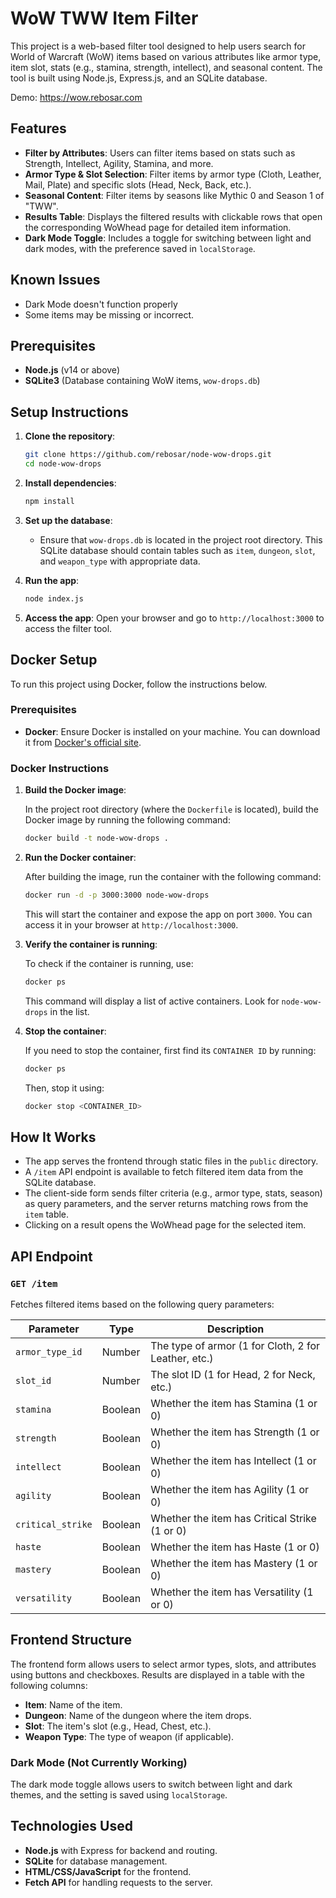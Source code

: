 # WoW TWW Item Filter

This project is a web-based filter tool designed to help users search for World of Warcraft (WoW) items based on various attributes like armor type, item slot, stats (e.g., stamina, strength, intellect), and seasonal content. The tool is built using Node.js, Express.js, and an SQLite database.

Demo: https://wow.rebosar.com

## Features
- **Filter by Attributes**: Users can filter items based on stats such as Strength, Intellect, Agility, Stamina, and more.
- **Armor Type & Slot Selection**: Filter items by armor type (Cloth, Leather, Mail, Plate) and specific slots (Head, Neck, Back, etc.).
- **Seasonal Content**: Filter items by seasons like Mythic 0 and Season 1 of "TWW".
- **Results Table**: Displays the filtered results with clickable rows that open the corresponding WoWhead page for detailed item information.
- **Dark Mode Toggle**: Includes a toggle for switching between light and dark modes, with the preference saved in `localStorage`.

## Known Issues
- Dark Mode doesn't function properly
- Some items may be missing or incorrect.


## Prerequisites
- **Node.js** (v14 or above)
- **SQLite3** (Database containing WoW items, `wow-drops.db`)

## Setup Instructions

1. **Clone the repository**:
    ```bash
    git clone https://github.com/rebosar/node-wow-drops.git
    cd node-wow-drops
    ```

2. **Install dependencies**:
    ```bash
    npm install
    ```

3. **Set up the database**:
    - Ensure that `wow-drops.db` is located in the project root directory. This SQLite database should contain tables such as `item`, `dungeon`, `slot`, and `weapon_type` with appropriate data.

4. **Run the app**:
    ```bash
    node index.js
    ```

5. **Access the app**:
    Open your browser and go to `http://localhost:3000` to access the filter tool.

## Docker Setup

To run this project using Docker, follow the instructions below.

### Prerequisites

- **Docker**: Ensure Docker is installed on your machine. You can download it from [Docker's official site](https://www.docker.com/get-started).

### Docker Instructions

1. **Build the Docker image**:

    In the project root directory (where the `Dockerfile` is located), build the Docker image by running the following command:
    ```bash
    docker build -t node-wow-drops .
    ```

2. **Run the Docker container**:

    After building the image, run the container with the following command:
    ```bash
    docker run -d -p 3000:3000 node-wow-drops
    ```

    This will start the container and expose the app on port `3000`. You can access it in your browser at `http://localhost:3000`.

3. **Verify the container is running**:

    To check if the container is running, use:
    ```bash
    docker ps
    ```

    This command will display a list of active containers. Look for `node-wow-drops` in the list.

4. **Stop the container**:

    If you need to stop the container, first find its `CONTAINER ID` by running:
    ```bash
    docker ps
    ```

    Then, stop it using:
    ```bash
    docker stop <CONTAINER_ID>
    ```
## How It Works

- The app serves the frontend through static files in the `public` directory.
- A `/item` API endpoint is available to fetch filtered item data from the SQLite database.
- The client-side form sends filter criteria (e.g., armor type, stats, season) as query parameters, and the server returns matching rows from the `item` table.
- Clicking on a result opens the WoWhead page for the selected item.

## API Endpoint

### `GET /item`
Fetches filtered items based on the following query parameters:

| Parameter         | Type   | Description                                   |
|-------------------|--------|-----------------------------------------------|
| `armor_type_id`    | Number | The type of armor (1 for Cloth, 2 for Leather, etc.) |
| `slot_id`          | Number | The slot ID (1 for Head, 2 for Neck, etc.) |
| `stamina`          | Boolean | Whether the item has Stamina (1 or 0)         |
| `strength`         | Boolean | Whether the item has Strength (1 or 0)        |
| `intellect`        | Boolean | Whether the item has Intellect (1 or 0)       |
| `agility`          | Boolean | Whether the item has Agility (1 or 0)         |
| `critical_strike`  | Boolean | Whether the item has Critical Strike (1 or 0) |
| `haste`            | Boolean | Whether the item has Haste (1 or 0)           |
| `mastery`          | Boolean | Whether the item has Mastery (1 or 0)         |
| `versatility`      | Boolean | Whether the item has Versatility (1 or 0)     |

## Frontend Structure

The frontend form allows users to select armor types, slots, and attributes using buttons and checkboxes. Results are displayed in a table with the following columns:
- **Item**: Name of the item.
- **Dungeon**: Name of the dungeon where the item drops.
- **Slot**: The item's slot (e.g., Head, Chest, etc.).
- **Weapon Type**: The type of weapon (if applicable).

### Dark Mode (Not Currently Working)
The dark mode toggle allows users to switch between light and dark themes, and the setting is saved using `localStorage`. 

## Technologies Used
- **Node.js** with Express for backend and routing.
- **SQLite** for database management.
- **HTML/CSS/JavaScript** for the frontend.
- **Fetch API** for handling requests to the server.

